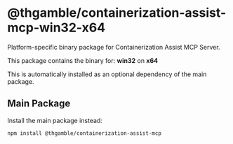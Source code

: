 # @thgamble/containerization-assist-mcp-win32-x64

Platform-specific binary package for Containerization Assist MCP Server.

This package contains the binary for: **win32** on **x64**

This is automatically installed as an optional dependency of the main package.

## Main Package

Install the main package instead:
```bash
npm install @thgamble/containerization-assist-mcp
```
